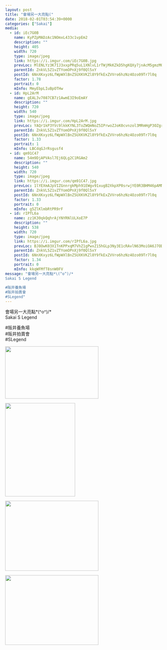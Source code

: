 ```yaml
---
layout: post
title: "會場另一大亮點(" 
date: 2018-02-01T03:54:39+0000 
categories: ["Sakai"] 
media:
  - id: iEc7G0B
    name: KyPZpMADzAc1NOmxL433c1vpEm2
    description: ""   
    height: 405
    width: 720
    type: image/jpeg
    link: https://i.imgur.com/iEc7G0B.jpg
    prevLoc: MlENLYz3K7IJ3xxpPRq5uL1XNlvL1rTWjMkKZkD5hgKQXy7jnAcM5gmzMQg7cgYojXyNxxhy5k3jmllEF868RMWBnRSP3wzOPgyZtMXl1996y2u2lER0XzvmsO0G4L2rYkcRp2NQ0Xn3FJo4kvk1qzTR9nnnB523CKX7qZorr3uEPNmJX8y9C7WmwJ8yJACmRQXO1OKpHRWpBow09GhwjOQpmrnYfylQgzWX1ohX0yQOrRq6HvwX679gE9inyx51R07OtBmOWA
    parentId: ZnkVL5Z1vZTYomOPnXj9f0Ql5xY
    postId: 6NnXKxyz6LfWpWXlBnZ5UXKVKZl8Y9fkExZVVro6hzNz4Ozo09Tr7l0q
    factor: 1.78
    portrait: 0
    mInfo: MmyEbpLIuBpOTHw
  - id: HpL2ArM
    name: gEAL3v7087CB7z1AwmE3I9oEmAY
    description: ""   
    height: 720
    width: 540
    type: image/jpeg
    link: https://i.imgur.com/HpL2ArM.jpg
    prevLoc: YAQr1kP3YVc9lkkKYNL3ToZWQmNoZ5IPrwoZJoK0cvnzol3MRmHgP3OZgrgLTPGLRq07M4uWMK85mzVQf898wj8Q9PToELP68pmEFpW4yEvB00c96OGpVljKTYVQqyZ66ZcN6Z97GMlphkG3V8nYWKUYg1y8LMg8u4Pr9BKKV1S7gxm2q55JT75pBN7ppnCjDN0vOAvvUQZ4RxoxyPIKW1kBgy37U9N9xZY65KSW4OOPKqZ7hYq30Gm3E6C4nN75rwPx
    parentId: ZnkVL5Z1vZTYomOPnXj9f0Ql5xY
    postId: 6NnXKxyz6LfWpWXlBnZ5UXKVKZl8Y9fkExZVVro6hzNz4Ozo09Tr7l0q
    factor: 1.33
    portrait: 1
    mInfo: LBCdqGJrRsgusf4
  - id: qm91C47
    name: 54m9DjAPVAsl7Ej6QLg2C1RGAm2
    description: ""   
    height: 540
    width: 720
    type: image/jpeg
    link: https://i.imgur.com/qm91C47.jpg
    prevLoc: 1lYEXmAJpVIZGnnrgkMph91EWgv91xugB2XkpXP0srwjYE0R3BHM46pAMNMRcE0rG0KM7pfYwn2DZLo8f1B183KPjrs8KrrnrKjEUpEgon4kwlc5YLLnqW7DHmLM0XP7ZLS2xvXNyX11fjVPRgmjArTjZjAqY90NirpBVrnoR6Ix44LGME3qFYoX0ggEywcvJwx4E6npH8WO6MK1Z2SXBXlnqZ5lIlv2k2r8Y4hpnYrYZ7AxFVmggVG93DfNW96xMrV1HmA
    parentId: ZnkVL5Z1vZTYomOPnXj9f0Ql5xY
    postId: 6NnXKxyz6LfWpWXlBnZ5UXKVKZl8Y9fkExZVVro6hzNz4Ozo09Tr7l0q
    factor: 1.33
    portrait: 0
    mInfo: g5ZlKlmbRtPR9rF
  - id: rIPfL6a
    name: zz1K30qkQqhrAjYNYRNlULXoE7P
    description: ""   
    height: 538
    width: 720
    type: image/jpeg
    link: https://i.imgur.com/rIPfL6a.jpg
    prevLoc: BJ8OwK03X1TnKPPxqM7VhZ1gPwxZ15hGLp3Ny3E1cRAvlN63MoiOA6J7ODOjIzM17YR5BOFYn9wNALBGfZMZo9D57Bu81kXYn4XwIYOQxKWDLyCrRZLm06gDu6yLxmRmMZiPXvQpl4NQFY9mEQqXnkhyz1J5KOoJTjZVWjAOBNuDxxO06kwEhzYqNvv0mOuWK48yJmwmf9PvLXlrYjFZrA3N0wAkCAN4EPMZNXhmo4B36vQ9i7j9LQONq5S3vX874BmGumA
    parentId: ZnkVL5Z1vZTYomOPnXj9f0Ql5xY
    postId: 6NnXKxyz6LfWpWXlBnZ5UXKVKZl8Y9fkExZVVro6hzNz4Ozo09Tr7l0q
    factor: 1.34
    portrait: 0
    mInfo: kkqWFMfT8snW0FV
message: "會場另一大亮點*\(^o^)/*  
Sakai S Legend  
  
#阪井養魚場  
#阪井拍賣會  
#SLegend"
---
```


會場另一大亮點*\(^o^)/*  
Sakai S Legend  
  
#阪井養魚場  
#阪井拍賣會  
#SLegend


[//]: #media:  
<a href="https://i.imgur.com/iEc7G0B.jpg"><img src="https://i.imgur.com/iEc7G0B.jpg" height="168" width="300" /></a> 
  

<a href="https://i.imgur.com/HpL2ArM.jpg"><img src="https://i.imgur.com/HpL2ArM.jpg" height="300" width="225" /></a> 
  

<a href="https://i.imgur.com/qm91C47.jpg"><img src="https://i.imgur.com/qm91C47.jpg" height="225" width="300" /></a> 
  

<a href="https://i.imgur.com/rIPfL6a.jpg"><img src="https://i.imgur.com/rIPfL6a.jpg" height="224" width="300" /></a> 
 
